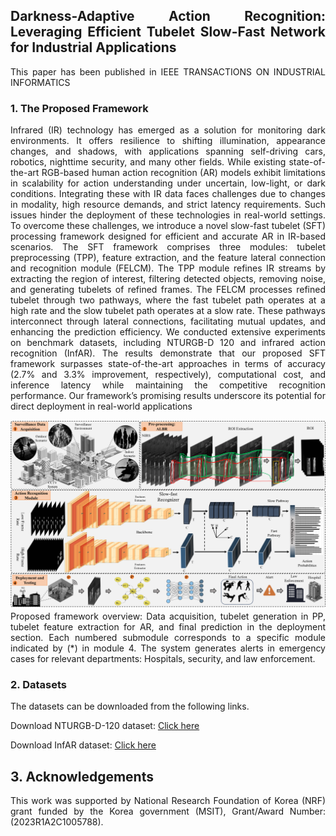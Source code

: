 <div align="justify">

## Darkness-Adaptive Action Recognition: Leveraging Efficient Tubelet Slow-Fast Network for Industrial Applications


This paper has been published in IEEE TRANSACTIONS ON INDUSTRIAL INFORMATICS

### 1. The Proposed Framework
Infrared (IR) technology has emerged as a solution for monitoring dark environments. It offers resilience to shifting illumination, appearance changes, and shadows, with applications spanning self-driving cars, robotics, nighttime security, and many other fields. While existing state-of-the-art RGB-based human action recognition (AR) models exhibit limitations in scalability for action understanding under uncertain, low-light, or dark conditions. Integrating these with IR data faces challenges due to changes in modality, high resource demands, and strict latency requirements. Such issues hinder the deployment of these technologies in real-world settings. To overcome these challenges, we introduce a novel slow-fast tubelet (SFT) processing framework designed for efficient and accurate AR in IR-based scenarios. The SFT framework comprises three modules: tubelet preprocessing (TPP), feature extraction, and the feature lateral connection and recognition module (FELCM). The TPP module refines IR streams by extracting the region of interest, filtering detected objects, removing noise, and generating tubelets of refined frames. The FELCM processes refined tubelet through two pathways, where the fast tubelet path operates at a high rate and the slow tubelet path operates at a slow rate. These pathways interconnect through lateral connections, facilitating mutual updates, and enhancing the prediction efficiency. We conducted extensive experiments on benchmark datasets, including NTURGB-D 120 and infrared action recognition (InfAR). The results demonstrate that our proposed SFT framework surpasses state-of-the-art approaches in terms of accuracy (2.7% and 3.3% improvement, respectively), computational cost, and inference latency while maintaining the competitive recognition performance. Our framework’s promising results underscore its potential for direct deployment in real-world applications

![](Materials/Framework.png)
Proposed framework overview: Data acquisition, tubelet generation in PP, tubelet feature extraction for AR, and final prediction in the deployment section. Each numbered submodule corresponds to a specific module indicated by (*) in module 4. The system generates alerts in emergency cases for relevant departments: Hospitals, security, and law enforcement.

### 2. Datasets
The datasets can be downloaded from the following links.

Download NTURGB-D-120 dataset: [Click here](https://rose1.ntu.edu.sg/dataset/actionRecognition/)

Download InfAR dataset: [Click here](https://www.sciencedirect.com/science/article/pii/S0925231216307044)




## 3. Acknowledgements
This work was supported by National Research Foundation of Korea (NRF) grant funded by the Korea government (MSIT), Grant/Award Number:(2023R1A2C1005788).

